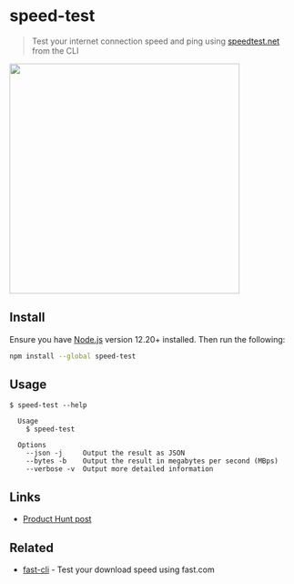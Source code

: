 # speed-test

> Test your internet connection speed and ping using [speedtest.net](https://www.speedtest.net) from the CLI

<img src="screenshot.gif" width="404">

## Install

Ensure you have [Node.js](https://nodejs.org) version 12.20+ installed. Then run the following:

```sh
npm install --global speed-test
```

## Usage

```
$ speed-test --help

  Usage
    $ speed-test

  Options
    --json -j     Output the result as JSON
    --bytes -b    Output the result in megabytes per second (MBps)
    --verbose -v  Output more detailed information
```

## Links

- [Product Hunt post](https://www.producthunt.com/posts/speed-test-cli)

## Related

- [fast-cli](https://github.com/sindresorhus/fast-cli) - Test your download speed using fast.com
